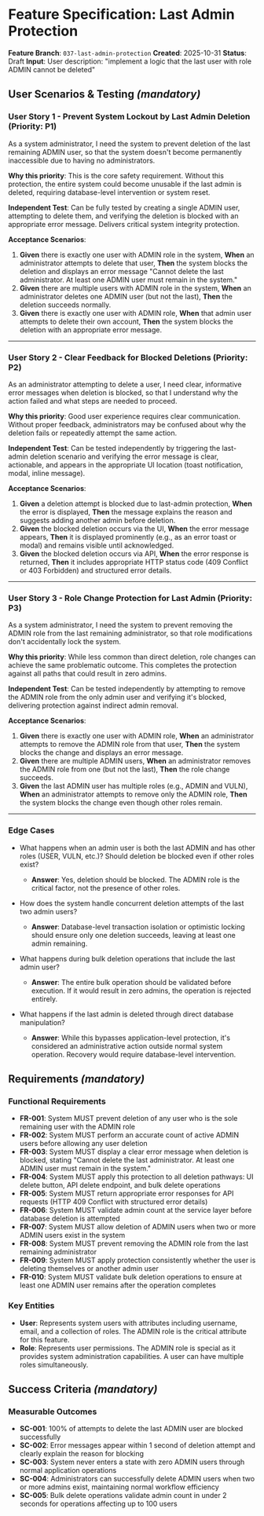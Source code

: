 # Feature Specification: Last Admin Protection

**Feature Branch**: `037-last-admin-protection`
**Created**: 2025-10-31
**Status**: Draft
**Input**: User description: "implement a logic that the last user with role ADMIN cannot be deleted"

## User Scenarios & Testing *(mandatory)*

### User Story 1 - Prevent System Lockout by Last Admin Deletion (Priority: P1)

As a system administrator, I need the system to prevent deletion of the last remaining ADMIN user, so that the system doesn't become permanently inaccessible due to having no administrators.

**Why this priority**: This is the core safety requirement. Without this protection, the entire system could become unusable if the last admin is deleted, requiring database-level intervention or system reset.

**Independent Test**: Can be fully tested by creating a single ADMIN user, attempting to delete them, and verifying the deletion is blocked with an appropriate error message. Delivers critical system integrity protection.

**Acceptance Scenarios**:

1. **Given** there is exactly one user with ADMIN role in the system, **When** an administrator attempts to delete that user, **Then** the system blocks the deletion and displays an error message "Cannot delete the last administrator. At least one ADMIN user must remain in the system."
2. **Given** there are multiple users with ADMIN role in the system, **When** an administrator deletes one ADMIN user (but not the last), **Then** the deletion succeeds normally.
3. **Given** there is exactly one user with ADMIN role, **When** that admin user attempts to delete their own account, **Then** the system blocks the deletion with an appropriate error message.

---

### User Story 2 - Clear Feedback for Blocked Deletions (Priority: P2)

As an administrator attempting to delete a user, I need clear, informative error messages when deletion is blocked, so that I understand why the action failed and what steps are needed to proceed.

**Why this priority**: Good user experience requires clear communication. Without proper feedback, administrators may be confused about why the deletion fails or repeatedly attempt the same action.

**Independent Test**: Can be tested independently by triggering the last-admin deletion scenario and verifying the error message is clear, actionable, and appears in the appropriate UI location (toast notification, modal, inline message).

**Acceptance Scenarios**:

1. **Given** a deletion attempt is blocked due to last-admin protection, **When** the error is displayed, **Then** the message explains the reason and suggests adding another admin before deletion.
2. **Given** the blocked deletion occurs via the UI, **When** the error message appears, **Then** it is displayed prominently (e.g., as an error toast or modal) and remains visible until acknowledged.
3. **Given** the blocked deletion occurs via API, **When** the error response is returned, **Then** it includes appropriate HTTP status code (409 Conflict or 403 Forbidden) and structured error details.

---

### User Story 3 - Role Change Protection for Last Admin (Priority: P3)

As a system administrator, I need the system to prevent removing the ADMIN role from the last remaining administrator, so that role modifications don't accidentally lock the system.

**Why this priority**: While less common than direct deletion, role changes can achieve the same problematic outcome. This completes the protection against all paths that could result in zero admins.

**Independent Test**: Can be tested independently by attempting to remove the ADMIN role from the only admin user and verifying it's blocked, delivering protection against indirect admin removal.

**Acceptance Scenarios**:

1. **Given** there is exactly one user with ADMIN role, **When** an administrator attempts to remove the ADMIN role from that user, **Then** the system blocks the change and displays an error message.
2. **Given** there are multiple ADMIN users, **When** an administrator removes the ADMIN role from one (but not the last), **Then** the role change succeeds.
3. **Given** the last ADMIN user has multiple roles (e.g., ADMIN and VULN), **When** an administrator attempts to remove only the ADMIN role, **Then** the system blocks the change even though other roles remain.

---

### Edge Cases

- What happens when an admin user is both the last ADMIN and has other roles (USER, VULN, etc.)? Should deletion be blocked even if other roles exist?
  - **Answer**: Yes, deletion should be blocked. The ADMIN role is the critical factor, not the presence of other roles.

- How does the system handle concurrent deletion attempts of the last two admin users?
  - **Answer**: Database-level transaction isolation or optimistic locking should ensure only one deletion succeeds, leaving at least one admin remaining.

- What happens during bulk deletion operations that include the last admin user?
  - **Answer**: The entire bulk operation should be validated before execution. If it would result in zero admins, the operation is rejected entirely.

- What happens if the last admin is deleted through direct database manipulation?
  - **Answer**: While this bypasses application-level protection, it's considered an administrative action outside normal system operation. Recovery would require database-level intervention.

## Requirements *(mandatory)*

### Functional Requirements

- **FR-001**: System MUST prevent deletion of any user who is the sole remaining user with the ADMIN role
- **FR-002**: System MUST perform an accurate count of active ADMIN users before allowing any user deletion
- **FR-003**: System MUST display a clear error message when deletion is blocked, stating "Cannot delete the last administrator. At least one ADMIN user must remain in the system."
- **FR-004**: System MUST apply this protection to all deletion pathways: UI delete button, API delete endpoint, and bulk delete operations
- **FR-005**: System MUST return appropriate error responses for API requests (HTTP 409 Conflict with structured error details)
- **FR-006**: System MUST validate admin count at the service layer before database deletion is attempted
- **FR-007**: System MUST allow deletion of ADMIN users when two or more ADMIN users exist in the system
- **FR-008**: System MUST prevent removing the ADMIN role from the last remaining administrator
- **FR-009**: System MUST apply protection consistently whether the user is deleting themselves or another admin user
- **FR-010**: System MUST validate bulk deletion operations to ensure at least one ADMIN user remains after the operation completes

### Key Entities

- **User**: Represents system users with attributes including username, email, and a collection of roles. The ADMIN role is the critical attribute for this feature.
- **Role**: Represents user permissions. The ADMIN role is special as it provides system administration capabilities. A user can have multiple roles simultaneously.

## Success Criteria *(mandatory)*

### Measurable Outcomes

- **SC-001**: 100% of attempts to delete the last ADMIN user are blocked successfully
- **SC-002**: Error messages appear within 1 second of deletion attempt and clearly explain the reason for blocking
- **SC-003**: System never enters a state with zero ADMIN users through normal application operations
- **SC-004**: Administrators can successfully delete ADMIN users when two or more admins exist, maintaining normal workflow efficiency
- **SC-005**: Bulk delete operations validate admin count in under 2 seconds for operations affecting up to 100 users
